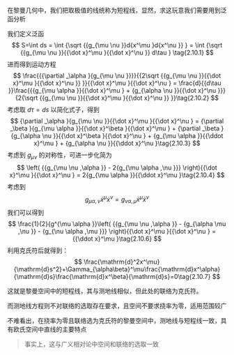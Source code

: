 在黎曼几何中，我们把取极值的线统称为短程线，显然，求这玩意我们需要用到泛函分析

我们定义泛函
$$
S=\int ds = \int {\sqrt {{g_{\mu \nu }}d{x^\mu }d{x^\nu }} } = \int {\sqrt {{g_{\mu \nu }}{{\dot x}^\mu }{{\dot x}^\nu }} d\tau }  \tag{2.10.1}
$$
进而得到运动方程
$$
\frac{{{\partial _\alpha }{g_{\mu \nu }}}}{{2\sqrt {{g_{\mu \nu }}{{\dot x}^\mu }{{\dot x}^\nu }} }}{{\dot x}^\mu }{{\dot x}^\nu } = \frac{d}{{d\tau }}\frac{{{g_{\mu \alpha }}{{\dot x}^\mu } + {g_{\alpha \nu }}{{\dot x}^\nu }}}{2{\sqrt {{g_{\mu \nu }}{{\dot x}^\mu }{{\dot x}^\nu }} }}\tag{2.10.2}
$$
考虑取 $d\tau = ds$ 以简化式子，得到
$$
{\partial _\alpha }{g_{\mu \nu }}{{\dot x}^\mu }{{\dot x}^\nu } = {\partial _\beta }{g_{\mu \alpha }}{{\dot x}^\beta }{{\dot x}^\mu } + {\partial _\beta }{g_{\alpha \nu }}{{\dot x}^\beta }{{\dot x}^\nu } + {g_{\mu \alpha }}{{\ddot x}^\mu } + {g_{\alpha \nu }}{{\ddot x}^\nu }\tag{2.10.3}
$$
考虑到 $g_{\mu\nu}$ 的对称性，可进一步化简为
$$
\left( {{g_{\mu \nu ,\alpha }} - 2{g_{\mu \alpha ,\nu }}} \right){{\dot x}^\mu }{{\dot x}^\nu } = 2{g_{\mu \alpha }}{{\ddot x}^\mu }\tag{2.10.4}
$$
考虑到
$$
{g_{\mu \alpha ,\nu }}{{\dot x}^\mu }{{\dot x}^\nu } = {g_{\nu \alpha ,\mu }}{{\dot x}^\mu }{{\dot x}^\nu }\tag{2.10.5}
$$
我们可以得到
$$
\frac{1}{2}{g^{\mu \alpha }}\left( {{g_{\mu \nu ,\alpha }} - {g_{\alpha \mu ,\nu }} - {g_{\nu \alpha ,\mu }}} \right){{\dot x}^\mu }{{\dot x}^\nu } = {{\ddot x}^\mu }\tag{2.10.6}
$$
利用克氏符后就得到：
$$
\frac{\mathrm{d}^2x^\mu}{\mathrm{d}s^2}+\Gamma_{\alpha\beta}^\mu\frac{\mathrm{d}x^\alpha}{\mathrm{d}s}\frac{\mathrm{d}x^\beta}{\mathrm{d}s}=0\tag{2.10.7}
$$

这就是黎曼空间中的短程线，其与测地线相似，但此处的联络为克氏符。

而测地线方程则不对联络的选取存在要求，且空间不要求挠率为零，适用范围较广

​	不难看出，在挠率为零且联络选为克氏符的黎曼空间中，测地线与短程线一致，具有欧氏空间中直线的主要特点

> 事实上，这与广义相对论中空间和联络的选取一致